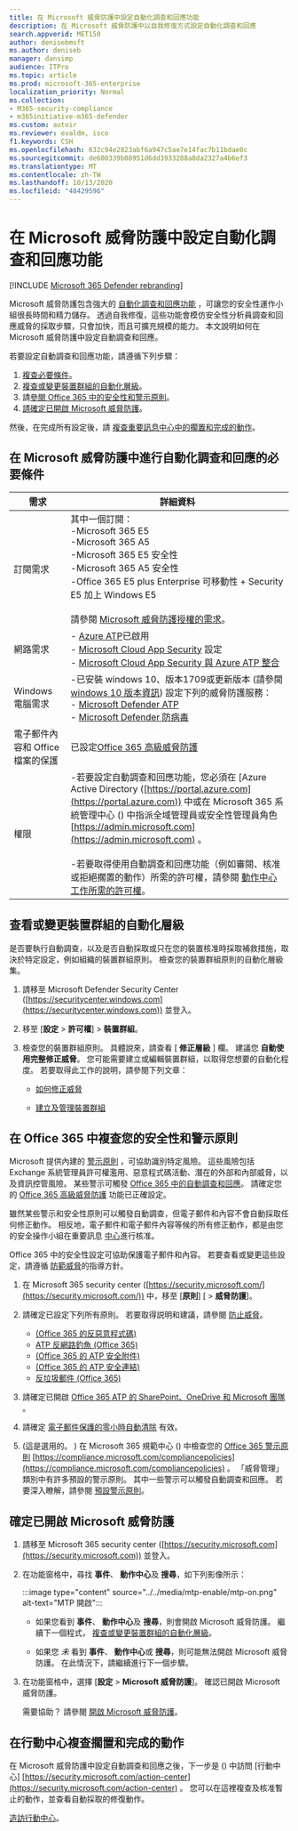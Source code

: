 ```yaml
---
title: 在 Microsoft 威脅防護中設定自動化調查和回應功能
description: 在 Microsoft 威脅防護中以自我修復方式設定自動化調查和回應
search.appverid: MET150
author: denisebmsft
ms.author: deniseb
manager: dansimp
audience: ITPro
ms.topic: article
ms.prod: microsoft-365-enterprise
localization_priority: Normal
ms.collection:
- M365-security-compliance
- m365initiative-m365-defender
ms.custom: autoir
ms.reviewer: evaldm, isco
f1.keywords: CSH
ms.openlocfilehash: 632c94e2823abf6a947c5ae7e14fac7b11bdae0c
ms.sourcegitcommit: de600339b08951d6dd3933288a8da2327a4b6ef3
ms.translationtype: MT
ms.contentlocale: zh-TW
ms.lasthandoff: 10/13/2020
ms.locfileid: "48429596"
---
```

# <a name="configure-automated-investigation-and-response-capabilities-in-microsoft-threat-protection"></a>在 Microsoft 威脅防護中設定自動化調查和回應功能

[!INCLUDE [Microsoft 365 Defender rebranding](../includes/microsoft-defender.md)]


Microsoft 威脅防護包含強大的 [自動化調查和回應功能](mtp-autoir.md) ，可讓您的安全性運作小組很長時間和精力儲存。 透過自我修復，這些功能會模仿安全性分析員調查和回應威脅的採取步驟，只會加快，而且可擴充規模的能力。 本文說明如何在 Microsoft 威脅防護中設定自動調查和回應。

若要設定自動調查和回應功能，請遵循下列步驟：

1. [複查必要條件](#prerequisites-for-automated-investigation-and-response-in-microsoft-threat-protection)。
2. [複查或變更裝置群組的自動化層級](#review-or-change-the-automation-level-for-device-groups)。
3. 請[參閱 Office 365 中的安全性和警示原則](#review-your-security-and-alert-policies-in-office-365)。
4. [請確定已開啟 Microsoft 威脅防護](#make-sure-microsoft-threat-protection-is-turned-on)。

然後，在完成所有設定後，請 [複查重要訊息中心中的擱置和完成的動作](#review-pending-and-completed-actions-in-the-action-center)。 


## <a name="prerequisites-for-automated-investigation-and-response-in-microsoft-threat-protection"></a>在 Microsoft 威脅防護中進行自動化調查和回應的必要條件

|需求 |詳細資料 |
|--|--|
|訂閱需求 |其中一個訂閱： <br/>-Microsoft 365 E5 <br/>-Microsoft 365 A5 <br/>-Microsoft 365 E5 安全性<br/>-Microsoft 365 A5 安全性<br/>-Office 365 E5 plus Enterprise 可移動性 + Security E5 加上 Windows E5<br/><br/>請參閱 [Microsoft 威脅防護授權的需求](https://docs.microsoft.com/microsoft-365/security/mtp/prerequisites?#licensing-requirements)。|
|網路需求 |- [Azure ATP](https://docs.microsoft.com/azure-advanced-threat-protection/what-is-atp)已啟用<br/>- [Microsoft Cloud App Security](https://docs.microsoft.com/cloud-app-security/what-is-cloud-app-security) 設定<br/>- [Microsoft Cloud App Security 與 Azure ATP 整合](https://docs.microsoft.com/cloud-app-security/aatp-integration) |
|Windows 電腦需求 |-已安裝 windows 10、版本1709或更新版本 (請參閱 [windows 10 版本資訊](https://docs.microsoft.com/windows/release-information/)) 設定下列的威脅防護服務：<br/>- [Microsoft Defender ATP](https://docs.microsoft.com/windows/security/threat-protection/microsoft-defender-atp/configure-endpoints) <br/>- [Microsoft Defender 防病毒](https://docs.microsoft.com/windows/security/threat-protection/windows-defender-antivirus/configure-windows-defender-antivirus-features) |
|電子郵件內容和 Office 檔案的保護 |已設定[Office 365 高級威脅防護](https://docs.microsoft.com/microsoft-365/security/office-365-security/office-365-atp#configure-atp-policies) |
|權限 |-若要設定自動調查和回應功能，您必須在 [Azure Active Directory ([https://portal.azure.com](https://portal.azure.com)) 中或在 Microsoft 365 系統管理中心 () 中指派全域管理員或安全性管理員角色 [https://admin.microsoft.com](https://admin.microsoft.com) 。<br/><br/>-若要取得使用自動調查和回應功能（例如審閱、核准或拒絕擱置的動作）所需的許可權，請參閱 [動作中心工作所需的許可權](mtp-action-center.md#required-permissions-for-action-center-tasks)。 |

## <a name="review-or-change-the-automation-level-for-device-groups"></a>查看或變更裝置群組的自動化層級

是否要執行自動調查，以及是否自動採取或只在您的裝置核准時採取補救措施，取決於特定設定，例如組織的裝置群組原則。 檢查您的裝置群組原則的自動化層級集。

1. 請移至 Microsoft Defender Security Center ([https://securitycenter.windows.com](https://securitycenter.windows.com)) 並登入。

2. 移至 [**設定**  >  **許可權**]  >  **裝置群組**。 

3. 檢查您的裝置群組原則。 具體說來，請查看 [ **修正層級** ] 欄。 建議您 **自動使用完整修正威脅**。  您可能需要建立或編輯裝置群組，以取得您想要的自動化程度。 若要取得此工作的說明，請參閱下列文章：

   - [如何修正威脅](https://docs.microsoft.com/windows/security/threat-protection/microsoft-defender-atp/automated-investigations#how-threats-are-remediated)
   
   - [建立及管理裝置群組](https://docs.microsoft.com/windows/security/threat-protection/microsoft-defender-atp/machine-groups) 

## <a name="review-your-security-and-alert-policies-in-office-365"></a>在 Office 365 中複查您的安全性和警示原則

Microsoft 提供內建的 [警示原則](https://docs.microsoft.com/microsoft-365/compliance/alert-policies) ，可協助識別特定風險。 這些風險包括 Exchange 系統管理員許可權濫用、惡意程式碼活動、潛在的外部和內部威脅，以及資訊控管風險。 某些警示可觸發 [Office 365 中的自動調查和回應](https://docs.microsoft.com/microsoft-365/security/office-365-security/office-365-air)。 請確定您的 [Office 365 高級威脅防護](https://docs.microsoft.com/microsoft-365/security/office-365-security/office-365-atp) 功能已正確設定。

雖然某些警示和安全性原則可以觸發自動調查，但電子郵件和內容不會自動採取任何修正動作。 相反地，電子郵件和電子郵件內容等候的所有修正動作，都是由您的安全操作小組在重要訊息 [中心](mtp-action-center.md)進行核准。

Office 365 中的安全性設定可協助保護電子郵件和內容。 若要查看或變更這些設定，請遵循 [防範威脅](https://docs.microsoft.com/microsoft-365/security/office-365-security/protect-against-threats)的指導方針。

1. 在 Microsoft 365 security center ([https://security.microsoft.com/](https://security.microsoft.com/)) 中，移至 [**原則**] [  >  **威脅防護**]。

2. 請確定已設定下列所有原則。 若要取得説明和建議，請參閱 [防止威脅](https://docs.microsoft.com/microsoft-365/security/office-365-security/protect-against-threats)。

   - [ (Office 365 的反惡意程式碼) ](https://docs.microsoft.com/microsoft-365/security/office-365-security/protect-against-threats#part-1---anti-malware-protection)
   - [ATP 反網路釣魚 (Office 365) ](https://docs.microsoft.com/microsoft-365/security/office-365-security/protect-against-threats#part-2---anti-phishing-protection)
   - [ (Office 365 的 ATP 安全附件) ](https://docs.microsoft.com/microsoft-365/security/office-365-security/protect-against-threats#atp-safe-attachments-policies)
   - [ (Office 365 的 ATP 安全連結) ](https://docs.microsoft.com/microsoft-365/security/office-365-security/protect-against-threats#atp-safe-links-policies)
   - [反垃圾郵件 (Office 365) ](https://docs.microsoft.com/microsoft-365/security/office-365-security/protect-against-threats#part-3---anti-spam-protection) 

4. 請確定已開啟 [Office 365 ATP 的 SharePoint、OneDrive 和 Microsoft 團隊](https://docs.microsoft.com/microsoft-365/security/office-365-security/protect-against-threats#part-5---turn-on-atp-for-sharepoint-onedrive-and-microsoft-teams-workloads) 。

5. 請確定 [電子郵件保護的零小時自動清除](https://docs.microsoft.com/microsoft-365/security/office-365-security/protect-against-threats#zero-hour-auto-purge-for-email-in-eop) 有效。 

8.  (這是選用的。 ) 在 Microsoft 365 規範中心 () 中檢查您的 [Office 365 警示原則](https://docs.microsoft.com/microsoft-365/compliance/alert-policies) [https://compliance.microsoft.com/compliancepolicies](https://compliance.microsoft.com/compliancepolicies) 。 「威脅管理」類別中有許多預設的警示原則。 其中一些警示可以觸發自動調查和回應。 若要深入瞭解，請參閱 [預設警示原則](https://docs.microsoft.com/microsoft-365/compliance/alert-policies?#default-alert-policies)。
 
## <a name="make-sure-microsoft-threat-protection-is-turned-on"></a>確定已開啟 Microsoft 威脅防護

1. 請移至 Microsoft 365 security center ([https://security.microsoft.com](https://security.microsoft.com)) 並登入。

2. 在功能窗格中，尋找 **事件**、 **動作中心**及 **搜尋**，如下列影像所示：

   :::image type="content" source="../../media/mtp-enable/mtp-on.png" alt-text="MTP 開啟":::

   - 如果您看到 **事件**、 **動作中心**及 **搜尋**，則會開啟 Microsoft 威脅防護。 繼續下一個程式， [複查或變更裝置群組的自動化層級](#review-or-change-the-automation-level-for-device-groups)。

   - 如果您 *未* 看到 **事件**、 **動作中心**或 **搜尋**，則可能無法開啟 Microsoft 威脅防護。 在此情況下，請繼續進行下一個步驟。

3. 在功能窗格中，選擇 [**設定**  >  **Microsoft 威脅防護**]。 確認已開啟 Microsoft 威脅防護。 

   需要協助？ 請參閱 [開啟 Microsoft 威脅防護](https://docs.microsoft.com/microsoft-365/security/mtp/mtp-enable)。

## <a name="review-pending-and-completed-actions-in-the-action-center"></a>在行動中心複查擱置和完成的動作

在 Microsoft 威脅防護中設定自動調查和回應之後，下一步是 () 中訪問 [行動中心] [https://security.microsoft.com/action-center](https://security.microsoft.com/action-center) 。 您可以在這裡複查及核准暫止的動作，並查看自動採取的修復動作。 

[造訪行動中心](mtp-action-center.md)。
